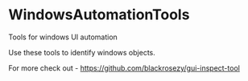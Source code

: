 # WindowsAutomationTools
Tools for windows UI automation

Use these tools to identify windows objects.

For more check out - https://github.com/blackrosezy/gui-inspect-tool
